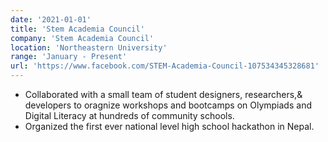 ```yaml
---
date: '2021-01-01'
title: 'Stem Academia Council'
company: 'Stem Academia Council'
location: 'Northeastern University'
range: 'January - Present'
url: 'https://www.facebook.com/STEM-Academia-Council-107534345328681'
---
```


- Collaborated with a small team of student designers, researchers,&amp; developers to oragnize workshops and bootcamps on Olympiads and Digital Literacy at hundreds of community schools.
- Organized the first ever national level high school hackathon in Nepal.
